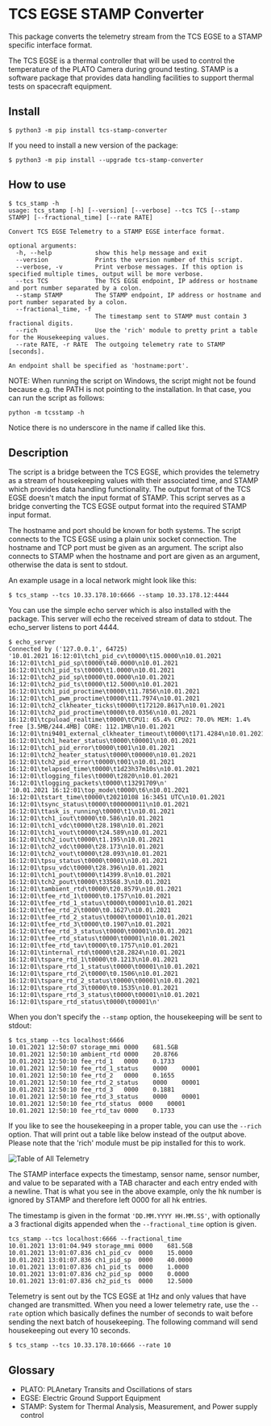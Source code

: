 # TCS EGSE STAMP Converter

This package converts the telemetry stream from the TCS EGSE to a STAMP specific interface format.

The TCS EGSE is a thermal controller that will be used to control the temperature of the 
PLATO Camera during ground testing. STAMP is a software package that provides data handling facilities 
to support thermal tests on spacecraft equipment.

## Install

    $ python3 -m pip install tcs-stamp-converter
          
If you need to install a new version of the package:

    $ python3 -m pip install --upgrade tcs-stamp-converter

## How to use
    
    $ tcs_stamp -h
    usage: tcs_stamp [-h] [--version] [--verbose] --tcs TCS [--stamp STAMP] [--fractional_time] [--rate RATE]
    
    Convert TCS EGSE Telemetry to a STAMP EGSE interface format.
    
    optional arguments:
      -h, --help            show this help message and exit
      --version             Prints the version number of this script.
      --verbose, -v         Print verbose messages. If this option is specified multiple times, output will be more verbose.
      --tcs TCS             The TCS EGSE endpoint, IP address or hostname and port number separated by a colon.
      --stamp STAMP         The STAMP endpoint, IP address or hostname and port number separated by a colon.
      --fractional_time, -f
                            The timestamp sent to STAMP must contain 3 fractional digits.
      --rich                Use the 'rich' module to pretty print a table for the Housekeeping values.
      --rate RATE, -r RATE  The outgoing telemetry rate to STAMP [seconds].
    
    An endpoint shall be specified as 'hostname:port'.

NOTE: When running the script on Windows, the script might not be found because e.g. the PATH is not pointing to the installation. In that case, you can run the script as follows:

    python -m tcsstamp -h

Notice there is no underscore in the name if called like this.

## Description

The script is a bridge between the TCS EGSE, which provides the telemetry as a stream of housekeeping values 
with their associated time, and STAMP which provides data handling functionality. The output format of the 
TCS EGSE doesn't match the input format of STAMP. This script serves as a bridge converting the TCS EGSE 
output format into the required STAMP input format.

The hostname and port should be known for both systems. The script connects to the TCS EGSE using a plain 
unix socket connection. The hostname and TCP port must be given as an argument. The script also connects to STAMP 
when the hostname and port are given as an argument, otherwise the data is sent to stdout.

An example usage in a local network might look like this:

    $ tcs_stamp --tcs 10.33.178.10:6666 --stamp 10.33.178.12:4444

You can use the simple echo server which is also installed with the package. This server will echo the received stream of data to stdout. The echo_server listens to port 4444.

    $ echo_server 
    Connected by ('127.0.0.1', 64725)
    '10.01.2021 16:12:01\tch1_pid_cv\t0000\t15.0000\n10.01.2021 16:12:01\tch1_pid_sp\t0000\t40.0000\n10.01.2021 16:12:01\tch1_pid_ts\t0000\t1.0000\n10.01.2021 16:12:01\tch2_pid_sp\t0000\t0.0000\n10.01.2021 16:12:01\tch2_pid_ts\t0000\t12.5000\n10.01.2021 16:12:01\tch1_pid_proctime\t0000\t11.7856\n10.01.2021 16:12:01\tch1_pwm_proctime\t0000\t11.7974\n10.01.2021 16:12:01\tch2_clkheater_ticks\t0000\t172120.8617\n10.01.2021 16:12:01\tch2_pid_proctime\t0000\t0.0356\n10.01.2021 16:12:01\tcpuload_realtime\t0000\tCPU1: 65.4% CPU2: 70.0% MEM: 1.4% free [3.5MB/244.4MB] CORE: 112.1MB\n10.01.2021 16:12:01\tni9401_external_clkheater_timeout\t0000\t171.4284\n10.01.2021 16:12:01\tch1_heater_status\t0000\t00001\n10.01.2021 16:12:01\tch1_pid_error\t0000\t001\n10.01.2021 16:12:01\tch2_heater_status\t0000\t00000\n10.01.2021 16:12:01\tch2_pid_error\t0000\t001\n10.01.2021 16:12:01\telapsed_time\t0000\t1d23h37m10s\n10.01.2021 16:12:01\tlogging_files\t0000\t2820\n10.01.2021 16:12:01\tlogging_packets\t0000\t13291709\n'
    '10.01.2021 16:12:01\top_mode\t0000\t6\n10.01.2021 16:12:01\tstart_time\t0000\t20210108 16:3451 UTC\n10.01.2021 16:12:01\tsync_status\t0000\t000000011\n10.01.2021 16:12:01\ttask_is_running\t0000\t1\n10.01.2021 16:12:01\tch1_iout\t0000\t0.586\n10.01.2021 16:12:01\tch1_vdc\t0000\t28.198\n10.01.2021 16:12:01\tch1_vout\t0000\t24.589\n10.01.2021 16:12:01\tch2_iout\t0000\t1.195\n10.01.2021 16:12:01\tch2_vdc\t0000\t28.173\n10.01.2021 16:12:01\tch2_vout\t0000\t28.093\n10.01.2021 16:12:01\tpsu_status\t0000\t0001\n10.01.2021 16:12:01\tpsu_vdc\t0000\t28.396\n10.01.2021 16:12:01\tch1_pout\t0000\t14399.8\n10.01.2021 16:12:01\tch2_pout\t0000\t33568.3\n10.01.2021 16:12:01\tambient_rtd\t0000\t20.8579\n10.01.2021 16:12:01\tfee_rtd_1\t0000\t0.1757\n10.01.2021 16:12:01\tfee_rtd_1_status\t0000\t00001\n10.01.2021 16:12:01\tfee_rtd_2\t0000\t0.1627\n10.01.2021 16:12:01\tfee_rtd_2_status\t0000\t00001\n10.01.2021 16:12:01\tfee_rtd_3\t0000\t0.1907\n10.01.2021 16:12:01\tfee_rtd_3_status\t0000\t00001\n10.01.2021 16:12:01\tfee_rtd_status\t0000\t00001\n10.01.2021 16:12:01\tfee_rtd_tav\t0000\t0.1757\n10.01.2021 16:12:01\tinternal_rtd\t0000\t28.2824\n10.01.2021 16:12:01\tspare_rtd_1\t0000\t0.1213\n10.01.2021 16:12:01\tspare_rtd_1_status\t0000\t00001\n10.01.2021 16:12:01\tspare_rtd_2\t0000\t0.1506\n10.01.2021 16:12:01\tspare_rtd_2_status\t0000\t00001\n10.01.2021 16:12:01\tspare_rtd_3\t0000\t0.1535\n10.01.2021 16:12:01\tspare_rtd_3_status\t0000\t00001\n10.01.2021 16:12:01\tspare_rtd_status\t0000\t00001\n'

When you don't specify the `--stamp` option, the housekeeping will be sent to stdout:

    $ tcs_stamp --tcs localhost:6666
    10.01.2021 12:50:07	storage_mmi	0000	681.5GB
    10.01.2021 12:50:10	ambient_rtd	0000	20.8766
    10.01.2021 12:50:10	fee_rtd_1	0000	0.1733
    10.01.2021 12:50:10	fee_rtd_1_status	0000	00001
    10.01.2021 12:50:10	fee_rtd_2	0000	0.1655
    10.01.2021 12:50:10	fee_rtd_2_status	0000	00001
    10.01.2021 12:50:10	fee_rtd_3	0000	0.1881
    10.01.2021 12:50:10	fee_rtd_3_status	0000	00001
    10.01.2021 12:50:10	fee_rtd_status	0000	00001
    10.01.2021 12:50:10	fee_rtd_tav	0000	0.1733

If you like to see the housekeeping in a proper table, you can use the `--rich` option. That will print out a table like below instead of the output above. Please note that the 'rich' module must be pip installed for this to work.

![Table of All Telemetry](https://github.com/rhuygen/tcsstamp/blob/main/img/screenshot-all-telemetry.png)

The STAMP interface expects the timestamp, sensor name, sensor number, and value to be separated with a TAB character and each entry ended with a newline. That is what you see in the above example, only the hk number is ignored by STAMP and therefore left 0000 for all hk entries.     

The timestamp is given in the format `'DD.MM.YYYY HH.MM.SS'`, with optionally a 3 fractional digits appended when the `--fractional_time` option is given.

    tcs_stamp --tcs localhost:6666 --fractional_time
    10.01.2021 13:01:04.949	storage_mmi	0000	681.5GB
    10.01.2021 13:01:07.836	ch1_pid_cv	0000	15.0000
    10.01.2021 13:01:07.836	ch1_pid_sp	0000	40.0000
    10.01.2021 13:01:07.836	ch1_pid_ts	0000	1.0000
    10.01.2021 13:01:07.836	ch2_pid_sp	0000	0.0000
    10.01.2021 13:01:07.836	ch2_pid_ts	0000	12.5000

Telemetry is sent out by the TCS EGSE at 1Hz and only values that have changed are transmitted. When you need a lower telemetry rate, use the `--rate` option which basically defines the number of seconds to wait before sending the next batch of housekeeping. The following command will send housekeeping out every 10 seconds.

    $ tcs_stamp --tcs 10.33.178.10:6666 --rate 10 

## Glossary

* PLATO: PLAnetary Transits and Oscillations of stars
* EGSE: Electric Ground Support Equipment
* STAMP: System for Thermal Analysis, Measurement, and Power supply control
